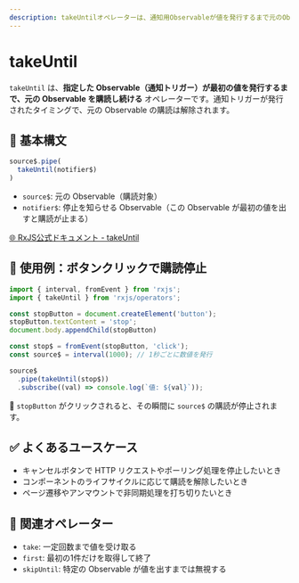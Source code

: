 ```yaml
---
description: takeUntilオペレーターは、通知用Observableが値を発行するまで元のObservableを購読し、通知された時点で購読を解除するために使われます。
---
```


# takeUntil

`takeUntil` は、**指定した Observable（通知トリガー）が最初の値を発行するまで、元の Observable を購読し続ける** オペレーターです。通知トリガーが発行されたタイミングで、元の Observable の購読は解除されます。

## 🔁 基本構文

```ts
source$.pipe(
  takeUntil(notifier$)
)
```

- `source$`: 元の Observable（購読対象）
- `notifier$`: 停止を知らせる Observable（この Observable が最初の値を出すと購読が止まる）

[🌐 RxJS公式ドキュメント - takeUntil](https://rxjs.dev/api/index/function/takeUntil)

## 🧪 使用例：ボタンクリックで購読停止

```ts
import { interval, fromEvent } from 'rxjs';
import { takeUntil } from 'rxjs/operators';

const stopButton = document.createElement('button');
stopButton.textContent = 'stop';
document.body.appendChild(stopButton)

const stop$ = fromEvent(stopButton, 'click');
const source$ = interval(1000); // 1秒ごとに数値を発行

source$
  .pipe(takeUntil(stop$))
  .subscribe((val) => console.log(`値: ${val}`));
```

📌 `stopButton` がクリックされると、その瞬間に `source$` の購読が停止されます。

## ✅ よくあるユースケース

- キャンセルボタンで HTTP リクエストやポーリング処理を停止したいとき
- コンポーネントのライフサイクルに応じて購読を解除したいとき
- ページ遷移やアンマウントで非同期処理を打ち切りたいとき

## 🔗 関連オペレーター

- `take`: 一定回数まで値を受け取る
- `first`: 最初の1件だけを取得して終了
- `skipUntil`: 特定の Observable が値を出すまでは無視する
